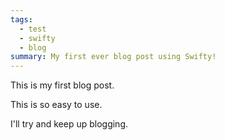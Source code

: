 ```yaml
---
tags:
  - test
  - swifty
  - blog
summary: My first ever blog post using Swifty!
---
```


This is my first blog post.

This is so easy to use.

I'll try and keep up blogging.